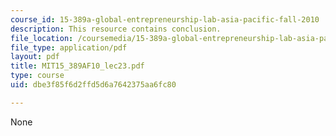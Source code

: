 ```yaml
---
course_id: 15-389a-global-entrepreneurship-lab-asia-pacific-fall-2010
description: This resource contains conclusion.
file_location: /coursemedia/15-389a-global-entrepreneurship-lab-asia-pacific-fall-2010/dbe3f85f6d2ffd5d6a7642375aa6fc80_MIT15_389AF10_lec23.pdf
file_type: application/pdf
layout: pdf
title: MIT15_389AF10_lec23.pdf
type: course
uid: dbe3f85f6d2ffd5d6a7642375aa6fc80

---
```

None